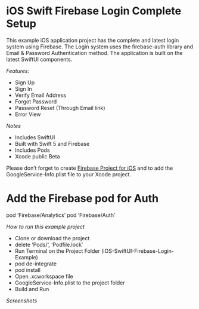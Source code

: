 
# iOS Swift Firebase Login Complete Setup

This example iOS application project has the complete and latest login system using Firebase. The Login system uses the firebase-auth library and Email & Password Authentication method.  The application is built on the latest SwiftUI components. 

_*_Features:_*_
*  Sign Up 
*  Sign In
*  Verify Email Address 
*  Forgot Password
*  Password Reset (Through Email link)
*  Error View


_*_Notes_*_
* Includes SwiftUI 
* Built with Swift 5 and Firebase
* Includes Pods
* Xcode public Beta 

Please don’t forget to create [Firebase Project for iOS](https://firebase.google.com/docs/ios/setup?authuser=0) and to add the GoogleService-Info.plist file to your Xcode project. 

# Add the Firebase pod for Auth
pod ‘Firebase/Analytics’
pod ‘Firebase/Auth’

_*How to run this example project*_

*  Clone or download the project 
* delete ‘Pods/‘, ‘Podfile.lock’
* Run Terminal on the Project Folder (iOS-SwiftUI-Firebase-Login-Example)
* pod de-integrate
* pod install
* Open  .xcworkspace file 
* GoogleService-Info.plist to the project folder 
* Build and Run 

_*Screenshots*_
